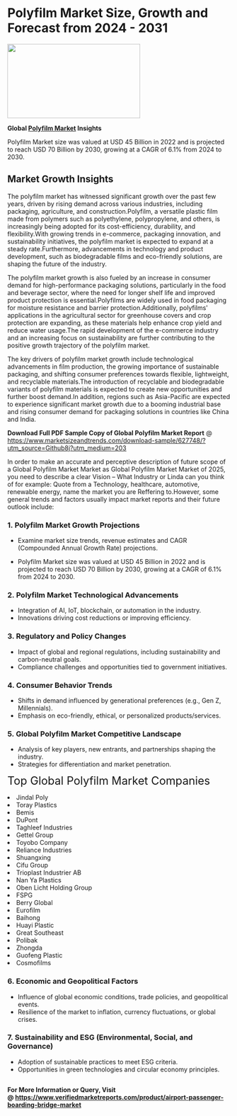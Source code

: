<H1>Polyfilm Market Size, Growth and Forecast from 2024 - 2031</H1><img class="aligncenter size-medium wp-image-584254" src="https://thirdeyenews.in/wp-content/uploads/2024/09/Global-Market-Research-300x168.jpeg" alt="" width="300" height="168" /><p><strong>Global&nbsp;<a href="https://www.marketsizeandtrends.com/download-sample/627748/?utm_source=Github8j?utm_medium=203">Polyfilm Market</a> Insights</strong></p><p>Polyfilm Market size was valued at USD 45 Billion in 2022 and is projected to reach USD 70 Billion by 2030, growing at a CAGR of 6.1% from 2024 to 2030.</p><p><h2>Market Growth Insights</h2> <p>The polyfilm market has witnessed significant growth over the past few years, driven by rising demand across various industries, including packaging, agriculture, and construction.Polyfilm, a versatile plastic film made from polymers such as polyethylene, polypropylene, and others, is increasingly being adopted for its cost-efficiency, durability, and flexibility.With growing trends in e-commerce, packaging innovation, and sustainability initiatives, the polyfilm market is expected to expand at a steady rate.Furthermore, advancements in technology and product development, such as biodegradable films and eco-friendly solutions, are shaping the future of the industry.</p> <p>The polyfilm market growth is also fueled by an increase in consumer demand for high-performance packaging solutions, particularly in the food and beverage sector, where the need for longer shelf life and improved product protection is essential.Polyfilms are widely used in food packaging for moisture resistance and barrier protection.Additionally, polyfilms' applications in the agricultural sector for greenhouse covers and crop protection are expanding, as these materials help enhance crop yield and reduce water usage.The rapid development of the e-commerce industry and an increasing focus on sustainability are further contributing to the positive growth trajectory of the polyfilm market.</p> <p>The key drivers of polyfilm market growth include technological advancements in film production, the growing importance of sustainable packaging, and shifting consumer preferences towards flexible, lightweight, and recyclable materials.The introduction of recyclable and biodegradable variants of polyfilm materials is expected to create new opportunities and further boost demand.In addition, regions such as Asia-Pacific are expected to experience significant market growth due to a booming industrial base and rising consumer demand for packaging solutions in countries like China and India.</p> <p><span class=""><strong>Download Full PDF Sample Copy of Global Polyfilm Market Report</strong> @ <a href="https://www.marketsizeandtrends.com/download-sample/627748/?utm_source=Github8j?utm_medium=203" target="_blank">https://www.marketsizeandtrends.com/download-sample/627748/?utm_source=Github8j?utm_medium=203</a></span></p><p>In order to make an accurate and perceptive description of future scope of a Global&nbsp;Polyfilm Market Market as Global&nbsp;Polyfilm Market Market of 2025, you need to describe a clear Vision &ndash; What Industry or Linda can you think of for example: Quote from a Technology, healthcare, automotive, renewable energy, name the market you are Reffering to.However, some general trends and factors usually impact market reports and their future outlook include:</p><h3>1.&nbsp;<strong>Polyfilm Market Growth Projections</strong></h3><ul><li>Examine market size trends, revenue estimates and CAGR (Compounded Annual Growth Rate) projections.</li><li><p>Polyfilm Market size was valued at USD 45 Billion in 2022 and is projected to reach USD 70 Billion by 2030, growing at a CAGR of 6.1% from 2024 to 2030.</p></li></ul><h3>2.&nbsp;<strong>Polyfilm Market Technological Advancements</strong></h3><ul><li>Integration of AI, IoT, blockchain, or automation in the industry.</li><li>Innovations driving cost reductions or improving efficiency.</li></ul><h3>3.&nbsp;<strong>Regulatory and Policy Changes</strong></h3><ul><li>Impact of global and regional regulations, including sustainability and carbon-neutral goals.</li><li>Compliance challenges and opportunities tied to government initiatives.</li></ul><h3>4.&nbsp;<strong>Consumer Behavior Trends</strong></h3><ul><li>Shifts in demand influenced by generational preferences (e.g., Gen Z, Millennials).</li><li>Emphasis on eco-friendly, ethical, or personalized products/services.</li></ul><h3>5.&nbsp;<strong>Global Polyfilm Market Competitive Landscape</strong></h3><ul><li>Analysis of key players, new entrants, and partnerships shaping the industry.</li><li>Strategies for differentiation and market penetration.</li></ul><p data-pm-slice="1 1 []"><span style="color: inherit; font-family: inherit; font-size: 25px;">Top Global Polyfilm Market Companies</span></p><div class="" data-test-id=""><p><li>Jindal Poly</li><li> Toray Plastics</li><li> Bemis</li><li> DuPont</li><li> Taghleef Industries</li><li> Gettel Group</li><li> Toyobo Company</li><li> Reliance Industries</li><li> Shuangxing</li><li> Cifu Group</li><li> Trioplast Industrier AB</li><li> Nan Ya Plastics</li><li> Oben Licht Holding Group</li><li> FSPG</li><li> Berry Global</li><li> Eurofilm</li><li> Baihong</li><li> Huayi Plastic</li><li> Great Southeast</li><li> Polibak</li><li> Zhongda</li><li> Guofeng Plastic</li><li> Cosmofilms</li></p></div><h3>6.&nbsp;<strong>Economic and Geopolitical Factors</strong></h3><ul><li>Influence of global economic conditions, trade policies, and geopolitical events.</li><li>Resilience of the market to inflation, currency fluctuations, or global crises.</li></ul><h3>7.&nbsp;<strong>Sustainability and ESG (Environmental, Social, and Governance)</strong></h3><ul><li>Adoption of sustainable practices to meet ESG criteria.</li><li>Opportunities in green technologies and circular economy principles.</li></ul><h2><strong style="font-size: 14px;">For More Information or Query, Visit @&nbsp;</strong><a style="background-color: #ffffff; font-size: 14px;" href="https://www.marketsizeandtrends.com/report/polyfilm-market/" target="_blank">https://www.verifiedmarketreports.com/product/airport-passenger-boarding-bridge-market</a></h2>